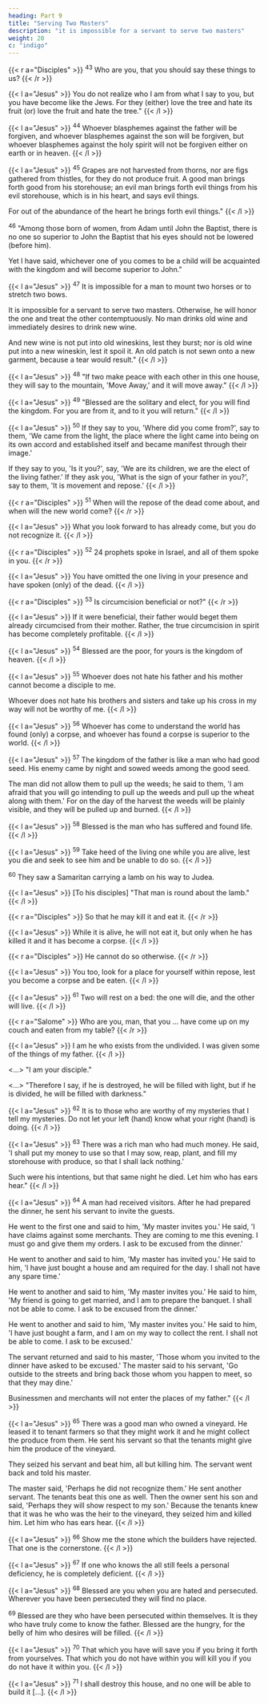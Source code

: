 ```yaml
---
heading: Part 9
title: "Serving Two Masters" 
description: "it is impossible for a servant to serve two masters"
weight: 20
c: "indigo"
---
```



{{< r a="Disciples" >}}
<sup>43</sup> Who are you, that you should say these things to us?
{{< /r >}}

{{< l a="Jesus" >}}
You do not realize who I am from what I say to you, but you have become like the Jews. For they (either) love the tree and hate its fruit (or) love the fruit and hate the tree."
{{< /l >}}


{{< l a="Jesus" >}}
<sup>44</sup> Whoever blasphemes against the father will be forgiven, and whoever blasphemes against the son will be forgiven, but whoever blasphemes against the holy spirit will not be forgiven either on earth or in heaven.
{{< /l >}}


{{< l a="Jesus" >}}
<sup>45</sup>  Grapes are not harvested from thorns, nor are figs gathered from thistles, for they do not produce fruit. A good man brings forth good from his storehouse; an evil man brings forth evil things from his evil storehouse, which is in his heart, and says evil things. 

For out of the abundance of the heart he brings forth evil things."
{{< /l >}}


<sup>46</sup> "Among those born of women, from Adam until John the Baptist, there is no one so superior to John the Baptist that his eyes should not be lowered (before him). 

Yet I have said, whichever one of you comes to be a child will be acquainted with the kingdom and will become superior to John."


{{< l a="Jesus" >}}
<sup>47</sup> It is impossible for a man to mount two horses or to stretch two bows.

It is impossible for a servant to serve two masters. Otherwise, he will honor the one and treat the other contemptuously. No man drinks old wine and immediately desires to drink new wine.

And new wine is not put into old wineskins, lest they burst; nor is old wine put into a new wineskin, lest it spoil it. An old patch is not sewn onto a new
garment, because a tear would result."
{{< /l >}}


{{< l a="Jesus" >}}
<sup>48</sup> "If two make peace with each other in this one house, they will say to the mountain, 'Move Away,' and it will move away."
{{< /l >}}


{{< l a="Jesus" >}}
<sup>49</sup>  "Blessed are the solitary and elect, for you will find the kingdom. For you are from it, and to it you will return."
{{< /l >}}


{{< l a="Jesus" >}}
<sup>50</sup> If they say to you, 'Where did you come from?', say to them, 'We came from the light, the place where the light came into being on its own accord and established itself and became manifest through their image.' 

If they say to you, 'Is it you?', say, 'We are its children, we are the elect of the living father.' If they ask you, 'What is the sign of your father in you?', say to them, 'It is movement and repose.'
{{< /l >}}


{{< r a="Disciples" >}}
<sup>51</sup> When will the repose of the dead come about, and when will the new world come?
{{< /r >}}

{{< l a="Jesus" >}}
What you look forward to has already come, but you do not recognize it.
{{< /l >}}

{{< r a="Disciples" >}}
<sup>52</sup> 24 prophets spoke in Israel, and all of them spoke in you.
{{< /r >}}

{{< l a="Jesus" >}}
You have omitted the one living in your presence and have spoken (only) of the dead.
{{< /l >}}

{{< r a="Disciples" >}}
<sup>53</sup> Is circumcision beneficial or not?"
{{< /r >}}

{{< l a="Jesus" >}}
If it were beneficial, their father would beget them already circumcised from their mother. Rather, the true circumcision in spirit has become completely profitable.
{{< /l >}}


{{< l a="Jesus" >}}
<sup>54</sup> Blessed are the poor, for yours is the kingdom of heaven.
{{< /l >}}

{{< l a="Jesus" >}}
<sup>55</sup> Whoever does not hate his father and his mother cannot become a disciple to me. 

Whoever does not hate his brothers and sisters and take up his cross in my way will not be worthy of me.
{{< /l >}}

{{< l a="Jesus" >}}
<sup>56</sup> Whoever has come to understand the world has found (only) a corpse, and whoever has found a corpse is superior to the world.
{{< /l >}}

{{< l a="Jesus" >}}
<sup>57</sup> The kingdom of the father is like a man who had good seed. His enemy came by night and sowed weeds among the good seed. 

The man did not allow them to pull up the weeds; he said to them, 'I am afraid that you will go intending to pull up the weeds and pull up the wheat along with them.' For on the day of the harvest the weeds will be plainly visible, and they will be pulled up and burned.
{{< /l >}}


{{< l a="Jesus" >}}
<sup>58</sup> Blessed is the man who has suffered and found life.
{{< /l >}}


{{< l a="Jesus" >}}
<sup>59</sup> Take heed of the living one while you are alive, lest you die and seek to see him and be unable to do so.
{{< /l >}}


<sup>60</sup> They saw a Samaritan carrying a lamb on his way to Judea. 

{{< l a="Jesus" >}}
[To his disciples] "That man is round about the lamb." 
{{< /l >}}

{{< r a="Disciples" >}}
So that he may kill it and eat it.
{{< /r >}}

{{< l a="Jesus" >}}
While it is alive, he will not eat it, but only when he has killed it and it has become a corpse.
{{< /l >}}

{{< r a="Disciples" >}}
He cannot do so otherwise.
{{< /r >}}

{{< l a="Jesus" >}}
You too, look for a place for yourself within repose, lest you become a corpse and be eaten.
{{< /l >}}


{{< l a="Jesus" >}}
<sup>61</sup> Two will rest on a bed: the one will die, and the other will live.
{{< /l >}}

{{< r a="Salome" >}}
Who are you, man, that you ... have come up on my couch and eaten from my table?
{{< /r >}}

{{< l a="Jesus" >}}
I am he who exists from the undivided. I was given some of the things of my father.
{{< /l >}}


<...> "I am your disciple."

<...> "Therefore I say, if he is destroyed, he will be filled with light, but if he is divided,
he will be filled with darkness."


{{< l a="Jesus" >}}
<sup>62</sup> It is to those who are worthy of my mysteries that I tell my mysteries. Do not let your left (hand) know what your right (hand) is doing.
{{< /l >}}

{{< l a="Jesus" >}}
<sup>63</sup> There was a rich man who had much money. He said, 'I shall put my money to use so that I may sow, reap, plant, and fill my storehouse with produce, so that I shall lack nothing.' 

Such were his intentions, but that same night he died. Let him who has ears hear."
{{< /l >}}

{{< l a="Jesus" >}}
<sup>64</sup> A man had received visitors. After he had prepared the dinner, he sent his servant to invite the guests.

He went to the first one and said to him, 'My master invites you.' He said, 'I have claims against some merchants. They are coming to me this evening. I must go and give them my orders. I ask to be excused from the dinner.'

He went to another and said to him, 'My master has invited you.' He said to him, 'I have just bought a house and am required for the day. I shall not have any spare time.' 

He went to another and said to him, 'My master invites you.' He said to him, 'My friend is going to get married, and I am to prepare the banquet. I shall not be able to come. I ask to be excused from the dinner.'

He went to another and said to him, 'My master invites you.' He said to him, 'I have just bought a farm, and I am on my way to collect the rent. I shall not be able to come. I ask to be excused.'

The servant returned and said to his master, 'Those whom you invited to the dinner have asked to be excused.' The master said to his servant, 'Go outside to the streets and bring back those whom you happen to meet, so that they may dine.' 

Businessmen and merchants will not enter the places of my father."
{{< /l >}}


{{< l a="Jesus" >}}
<sup>65</sup> There was a good man who owned a vineyard. He leased it to tenant farmers so that they might work it and he might collect the produce from them. He sent his servant so that the tenants might give him the produce of the vineyard. 

They seized his servant and beat him, all but killing him. The servant went back and told his master.

The master said, 'Perhaps he did not recognize them.' He sent another servant. The tenants beat this one as well. Then the owner sent his son and said, 'Perhaps they will show respect to my son.' Because the tenants knew that it was he who was the heir to the vineyard, they seized him and killed him. Let him who has ears hear.
{{< /l >}}


{{< l a="Jesus" >}}
<sup>66</sup> Show me the stone which the builders have rejected. That one is the cornerstone.
{{< /l >}}


{{< l a="Jesus" >}}
<sup>67</sup> If one who knows the all still feels a personal deficiency, he is completely deficient.
{{< /l >}}


{{< l a="Jesus" >}}
<sup>68</sup> Blessed are you when you are hated and persecuted. Wherever you have been persecuted they will find no place.

<sup>69</sup> Blessed are they who have been persecuted within themselves. It is they
who have truly come to know the father. Blessed are the hungry, for the belly of him who
desires will be filled.
{{< /l >}}


{{< l a="Jesus" >}}
<sup>70</sup> That which you have will save you if you bring it forth from yourselves.
That which you do not have within you will kill you if you do not have it within you.
{{< /l >}}

{{< l a="Jesus" >}}
<sup>71</sup> I shall destroy this house, and no one will be able to build it [...].
{{< /l >}}
